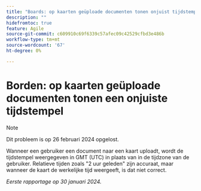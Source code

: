 ```yaml
---
title: "Boards: op kaarten geüploade documenten tonen onjuist tijdstempel"
description: ""
hidefromtoc: true
feature: Agile
source-git-commit: c609910c69f6339c57afec09c42529cfbd3e486b
workflow-type: tm+mt
source-wordcount: '67'
ht-degree: 0%

---
```



# Borden: op kaarten geüploade documenten tonen een onjuiste tijdstempel

>[!NOTE]
>
>Dit probleem is op 26 februari 2024 opgelost.

Wanneer een gebruiker een document naar een kaart uploadt, wordt de tijdstempel weergegeven in GMT (UTC) in plaats van in de tijdzone van de gebruiker. Relatieve tijden zoals &quot;2 uur geleden&quot; zijn accuraat, maar wanneer de kaart de werkelijke tijd weergeeft, is dat niet correct.

_Eerste rapportage op 30 januari 2024._
